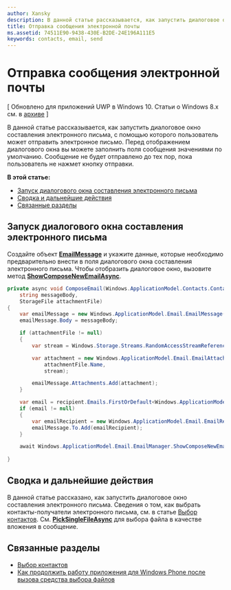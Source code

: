 ```yaml
---
author: Xansky
description: В данной статье рассказывается, как запустить диалоговое окно составления электронного письма, с помощью которого пользователь может отправить электронное письмо. Перед отображением диалогового окна вы можете заполнить поля сообщения значениями по умолчанию. Сообщение не будет отправлено до тех пор, пока пользователь не нажмет кнопку отправки.
title: Отправка сообщения электронной почты
ms.assetid: 74511E90-9438-430E-B2DE-24E196A111E5
keywords: contacts, email, send
---
```


# Отправка сообщения электронной почты

\[ Обновлено для приложений UWP в Windows 10. Статьи о Windows 8.x см. в [архиве](http://go.microsoft.com/fwlink/p/?linkid=619132) \]


В данной статье рассказывается, как запустить диалоговое окно составления электронного письма, с помощью которого пользователь может отправить электронное письмо. Перед отображением диалогового окна вы можете заполнить поля сообщения значениями по умолчанию. Сообщение не будет отправлено до тех пор, пока пользователь не нажмет кнопку отправки.

**В этой статье:**

-   [Запуск диалогового окна составления электронного письма](#launch-the-compose-email-dialog)
-   [Сводка и дальнейшие действия](#summary-and-next-steps)
-   [Связанные разделы](#related-topics)

## Запуск диалогового окна составления электронного письма

Создайте объект [**EmailMessage**](https://msdn.microsoft.com/library/windows/apps/Dn631270) и укажите данные, которые необходимо предварительно внести в поля диалогового окна составления электронного письма. Чтобы отобразить диалоговое окно, вызовите метод [**ShowComposeNewEmailAsync**](https://msdn.microsoft.com/library/windows/apps/Dn631269).

``` cs
private async void ComposeEmail(Windows.ApplicationModel.Contacts.Contact recipient, 
    string messageBody, 
    StorageFile attachmentFile)
{
    var emailMessage = new Windows.ApplicationModel.Email.EmailMessage();
    emailMessage.Body = messageBody;

    if (attachmentFile != null)
    {
        var stream = Windows.Storage.Streams.RandomAccessStreamReference.CreateFromFile(attachmentFile);

        var attachment = new Windows.ApplicationModel.Email.EmailAttachment(
            attachmentFile.Name,
            stream);

        emailMessage.Attachments.Add(attachment);
    }

    var email = recipient.Emails.FirstOrDefault<Windows.ApplicationModel.Contacts.ContactEmail>();
    if (email != null)
    {
        var emailRecipient = new Windows.ApplicationModel.Email.EmailRecipient(email.Address);
        emailMessage.To.Add(emailRecipient);
    }

    await Windows.ApplicationModel.Email.EmailManager.ShowComposeNewEmailAsync(emailMessage);
        
}
```

## Сводка и дальнейшие действия

В данной статье рассказано, как запустить диалоговое окно составления электронного письма. Сведения о том, как выбрать контакты-получатели электронного письма, см. в статье [Выбор контактов](selecting-contacts.md). См. [**PickSingleFileAsync**](https://msdn.microsoft.com/library/windows/apps/JJ635275) для выбора файла в качестве вложения в сообщение.

## Связанные разделы

* [Выбор контактов](selecting-contacts.md)
* [Как продолжить работу приложения для Windows Phone после вызова средства выбора файлов](https://msdn.microsoft.com/library/windows/apps/xaml/Dn614994)
 

 






<!--HONumber=May16_HO2-->



